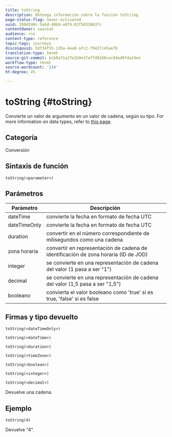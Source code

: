 ```yaml
---
title: toString
description: Obtenga información sobre la función toString
page-status-flag: never-activated
uuid: 269d590c-5a6d-40b9-a879-02f5033863fc
contentOwner: sauviat
audience: rns
content-type: reference
topic-tags: journeys
discoiquuid: 5df34f55-135a-4ea8-afc2-f9427ce5ae7b
translation-type: tm+mt
source-git-commit: bcb8a71a27e2b9e37af7d0260cec04ed0fda24ee
workflow-type: tm+mt
source-wordcount: '114'
ht-degree: 4%

---
```



# toString {#toString}

Convierte un valor de argumento en un valor de cadena, según su tipo. For more information on data types, refer to [this page](../expression/data-types.md).

## Categoría

Conversión

## Sintaxis de función

`toString(<parameter>)`

## Parámetros

| Parámetro | Descripción |
|--- |--- |
| dateTime | convierte la fecha en formato de fecha UTC |
| dateTimeOnly | convierte la fecha en formato de fecha UTC |
| duration | convertir en el número correspondiente de milisegundos como una cadena |
| zona horaria | convertir en representación de cadena de identificación de zona horaria (ID de JOD) |
| integer | se convierte en una representación de cadena del valor (1 pasa a ser &quot;1&quot;) |
| decimal | se convierte en una representación de cadena del valor (1,5 pasa a ser &quot;1,5&quot;) |
| booleano | convierta el valor booleano como &#39;true&#39; si es true, &#39;false&#39; si es false |

## Firmas y tipo devuelto

`toString(<dateTimeOnly>)`

`toString(<dateTime>)`

`toString(<duration>)`

`toString(<timeZone>)`

`toString(<boolean>)`

`toString(<integer>)`

`toString(<decimal>)`

Devuelve una cadena.

## Ejemplo

`toString(4)`

Devuelve &quot;4&quot;.
